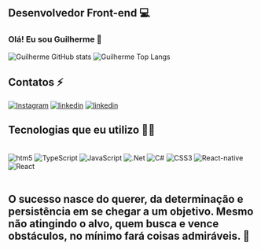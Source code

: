 ##  Desenvolvedor Front-end 💻



### Olá! Eu sou Guilherme 👋

 
![Guilherme GitHub stats](https://github-readme-stats.vercel.app/api?username=Guilherme9415&show_icons=true&=compact&theme=calm)
![Guilherme Top Langs](https://github-readme-stats.vercel.app/api/top-langs/?username=Guilherme9415&layout=compact&theme=calm)




## Contatos ⚡️

[![Instagram](https://img.shields.io/badge/Instagram-E4405F?style=for-the-badge&logo=instagram&logoColor=white)](https://www.instagram.com/guilhermesantos79/)
[![linkedin](https://img.shields.io/badge/LinkedIn-0077B5?style=for-the-badge&logo=linkedin&logoColor=white)](https://www.linkedin.com/in/guilherme-henrique-90986b171/)
[![linkedin](https://img.shields.io/badge/Facebook-1877F2?style=for-the-badge&logo=facebook&logoColor=white)](https://www.facebook.com/guilhermehssantos79)
 

## Tecnologias que eu utilizo 👨‍💻



<div style="display: inline_block"><br>
  <img  align="center" alt="htm5" src="https://img.shields.io/badge/HTML5-E34F26?style=for-the-badge&logo=html5&logoColor=white">
  
  <img  align="center" alt="TypeScript" src="https://img.shields.io/badge/TypeScript-007ACC?style=for-the-badge&logo=typescript&logoColor=white"> 

  <img  align="center" alt="JavaScript" src="https://img.shields.io/badge/JavaScript-F7DF1E?style=for-the-badge&logo=javascript&logoColor=black"> 

  <img  align="center" alt=".Net" src="https://img.shields.io/badge/.NET-5C2D91?style=for-the-badge&logo=.net&logoColor=white"> 

  <img  align="center" alt="C#" src="https://img.shields.io/badge/C%23-239120?style=for-the-badge&logo=c-sharp&logoColor=white"> 

  <img  align="center" alt="CSS3" src="https://img.shields.io/badge/CSS3-1572B6?style=for-the-badge&logo=css3&logoColor=white"> 

  <img  align="center" alt="React-native" src="https://img.shields.io/badge/React_Native-20232A?style=for-the-badge&logo=react&logoColor=61DAFB"> 
  
  <img  align="center" alt="React" src="https://img.shields.io/badge/React-20232A?style=for-the-badge&logo=react&logoColor=61DAFB"> 

</div><br>

## O sucesso nasce do querer, da determinação e persistência em se chegar a um objetivo. Mesmo não atingindo o alvo, quem busca e vence obstáculos, no mínimo fará coisas admiráveis. 🥇


